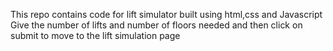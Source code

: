 This repo contains code for lift simulator built using html,css and Javascript
Give the number of lifts and number of floors needed and then click on submit to move to the lift simulation page